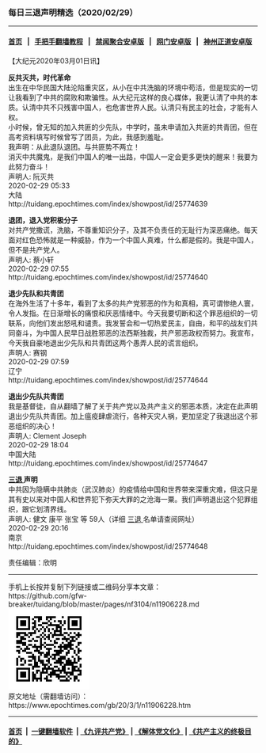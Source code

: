 ### 每日三退声明精选（2020/02/29）
------------------------

#### [首页](https://github.com/gfw-breaker/banned-news1/blob/master/README.md) &nbsp;&nbsp;|&nbsp;&nbsp; [手把手翻墙教程](https://github.com/gfw-breaker/guides/wiki) &nbsp;&nbsp;|&nbsp;&nbsp; [禁闻聚合安卓版](https://github.com/gfw-breaker/bn-android) &nbsp;&nbsp;|&nbsp;&nbsp; [网门安卓版](https://github.com/oGate2/oGate) &nbsp;&nbsp;|&nbsp;&nbsp; [神州正道安卓版](https://github.com/SzzdOgate/update) 



<div class="post_content" id="artbody" itemprop="articleBody">
 <!-- article content begin -->
 <p>
  【大纪元2020年03月01日讯】
 </p>
 <p>
  <strong>
   反共灭共，时代革命
  </strong>
  <br/>
  出生在中华民国大陆沦陷重灾区，从小在中共洗脑的环境中苟活，但是现实的一切让我看到了中共的腐败和欺骗性。从大纪元这样的良心媒体，我更认清了中共的本质。认清中共不只残害中国人，也危害世界人民。认清只有民主的社会，才能有人权。
  <br/>
  小时候，曾无知的加入共匪的少先队，中学时，虽未申请加入共匪的共青团，但在高考资料填写时候曾写了团员，为此，我感到羞耻。
  <br/>
  我声明：从此退队退团。与共匪势不两立！
  <br/>
  消灭中共魔鬼，是我们中国人的唯一出路，中国人一定会更多更快的醒来！我要为此努力奋斗！
  <br/>
  声明人: 阮灭共
  <br/>
  2020-02-29 05:33
  <br/>
  大陆
  <br/>
  http://tuidang.epochtimes.com/index/showpost/id/25774639
 </p>
 <p>
  <strong>
   退团，退入党积极分子
  </strong>
  <br/>
  对共产党撒谎，洗脑，不尊重知识分子，及其不负责任的无耻行为深恶痛绝。每天面对红色恐怖就是一种威胁，作为一个中国人真难，什么都是假的。我是中国人，但不是共产党人。
  <br/>
  声明人: 蔡小轩
  <br/>
  2020-02-29 07:55
  <br/>
  http://tuidang.epochtimes.com/index/showpost/id/25774640
 </p>
 <p>
  <strong>
   退少先队和共青团
  </strong>
  <br/>
  在海外生活了十多年，看到了太多的共产党邪恶的作为和真相，真可谓惨绝人寰，令人发指。在日渐增长的痛恨和厌恶情绪中。今天我要切断和这个罪恶组织的一切联系，向他们发出怒吼和谴责。我发誓会和一切热爱民主，自由，和平的战友们共同奋斗，为中国人民早日战胜邪恶的法西斯独裁，共产邪恶政权而努力。我宣布，今天我自豪地退出少先队和共青团这两个愚弄人民的谎言组织。
  <br/>
  声明人: 赛钢
  <br/>
  2020-02-29 07:59
  <br/>
  辽宁
  <br/>
  http://tuidang.epochtimes.com/index/showpost/id/25774644
 </p>
 <p>
  <strong>
   退出少先队共青团
  </strong>
  <br/>
  我是基督徒，自从翻墙了解了关于共产党以及共产主义的邪恶本质，决定在此声明退出少先队共青团。加上瘟疫肆虐流行，各种天灾人祸，更加坚定了我退出这个邪恶组织的决心！
  <br/>
  声明人: Clement Joseph
  <br/>
  2020-02-29 18:04
  <br/>
  中国大陆
  <br/>
  http://tuidang.epochtimes.com/index/showpost/id/25774647
 </p>
 <p>
  <strong>
   <a href="https://www.epochtimes.com/gb/tag/%E4%B8%89%E9%80%80.html">
    三退
   </a>
   声明
  </strong>
  <br/>
  中共因为隐瞒中共肺炎（武汉肺炎）的疫情给中国和世界带来深重灾难，但这只是其有史以来对中国人和世界犯下弥天大罪的之沧海一粟。我们声明退出这个犯罪组织，跟它划清界线。
  <br/>
  声明人: 健文 康平 张宝 等 59人（详细
  <a href="https://www.epochtimes.com/gb/tag/%E4%B8%89%E9%80%80.html">
   三退
  </a>
  名单请查阅网址）
  <br/>
  2020-02-29 20:16
  <br/>
  南京
  <br/>
  http://tuidang.epochtimes.com/index/showpost/id/25774648
 </p>
 <p>
  责任编辑：欣明
 </p>
 <!-- article content end -->
 <div id="below_article_ad">
 </div>
</div>

<hr/>
手机上长按并复制下列链接或二维码分享本文章：<br/>
https://github.com/gfw-breaker/tuidang/blob/master/pages/nf3104/n11906228.md <br/>
<a href='https://github.com/gfw-breaker/tuidang/blob/master/pages/nf3104/n11906228.md'><img src='https://github.com/gfw-breaker/tuidang/blob/master/pages/nf3104/n11906228.md.png'/></a> <br/>
原文地址（需翻墙访问）：https://www.epochtimes.com/gb/20/3/1/n11906228.htm


------------------------
#### [首页](https://github.com/gfw-breaker/banned-news/blob/master/README.md) &nbsp;|&nbsp; [一键翻墙软件](https://github.com/gfw-breaker/nogfw/blob/master/README.md) &nbsp;| [《九评共产党》](https://github.com/gfw-breaker/9ping.md/blob/master/README.md#九评之一评共产党是什么) | [《解体党文化》](https://github.com/gfw-breaker/jtdwh.md/blob/master/README.md) | [《共产主义的终极目的》](https://github.com/gfw-breaker/gczydzjmd.md/blob/master/README.md)


<img src='http://gfw-breaker.win/tuidang/pages/nf3104/n11906228.md' width='0px' height='0px'/>